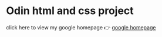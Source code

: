 # Odin html and css project
click here to view my google homepage 👉   [google homepage](https://jijicodes.github.io/google-homepage/)
